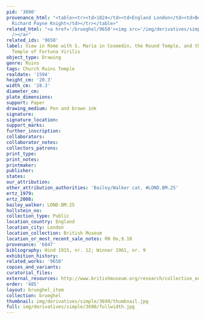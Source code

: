 ```yaml
---
pid: '3690'
provenance_html: "<table><tr><td>1824</td><td>England London</td><td>Bequeathed by
  Richard Payne Knight</td></tr></table>"
related_html: "<a href='/brueghel/9650'><img src='/img/derivatives/simple/9650/thumbnail.jpg'
  /></a>"
related_ids: '9650'
label: View in Rome with S. Maria in Cosmedin, the Round Temple, and the So-Called
  Temple of Fortuna Virilis
object_type: Drawing
genre: Ruins
tags: Church Ruins Temple
realdate: '1594'
height_cm: '20.3'
width_cm: '28.3'
diameter_cm:
plate_dimensions:
support: Paper
drawing_medium: Pen and brown ink
signature:
signature_location:
support_marks:
further_inscription:
collaborators:
collaborator_notes:
collectors_patrons:
print_type:
print_notes:
printmaker:
publisher:
states:
our_attribution:
other_attribution_authorities: 'Bailey/Walker cat. #LOND.BM.25'
ertz_1979:
ertz_2008:
bailey_walker: LOND.BM.25
hollstein_no:
collection_type: Public
location_country: England
location_city: London
location_collection: British Museum
location_or_most_recent_sale_notes: RN Oo,9.10
provenance: '6847'
bibliography: Hind 1915, nr. 12; Winner 1961, nr. 9
exhibition_history:
related_works: '9650'
copies_and_variants:
curatorial_files:
external_resources: http://www.britishmuseum.org/research/collection_online/collection_object_details.aspx?objectId=712304&partId=1&searchText=Oo%2C9.10&page=1
order: '485'
layout: brueghel_item
collection: brueghel
thumbnail: img/derivatives/simple/3690/thumbnail.jpg
full: img/derivatives/simple/3690/fullwidth.jpg
---
```

